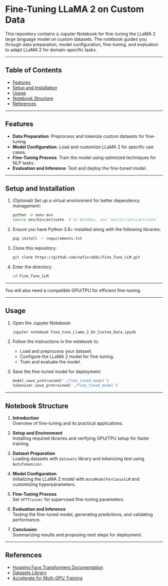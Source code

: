 
# Fine-Tuning LLaMA 2 on Custom Data

This repository contains a Jupyter Notebook for fine-tuning the LLaMA 2 large language model on custom datasets. The notebook guides you through data preparation, model configuration, fine-tuning, and evaluation to adapt LLaMA 2 for domain-specific tasks.

---

## Table of Contents

- [Features](#features)
- [Setup and Installation](#setup-and-installation)
- [Usage](#usage)
- [Notebook Structure](#notebook-structure)
- [References](#references)


---

## Features

- **Data Preparation**: Preprocess and tokenize custom datasets for fine-tuning.
- **Model Configuration**: Load and customize LLaMA 2 for specific use cases.
- **Fine-Tuning Process**: Train the model using optimized techniques for NLP tasks.
- **Evaluation and Inference**: Test and deploy the fine-tuned model.

---

## Setup and Installation

1. (Optional) Set up a virtual environment for better dependency management:
   ```bash
   python -m venv env
   source env/bin/activate  # On Windows, use `env\Scripts\activate`

   ```

2. Ensure you have Python 3.8+ installed along with the following libraries:
   ```bash
   pip install -r requirements.txt
   ```

3. Clone this repository:
   ```bash
   git clone https://github.com/nafisrabbi/Fine_Tune_LLM.git
   ```

4. Enter the directory:
   ```bash
   cd Fine_Tune_LLM

   ```
---

You will also need a compatible GPU/TPU for efficient fine-tuning.

---

## Usage

1. Open the Jupyter Notebook:
   ```bash
   jupyter notebook Fine_tune_Llama_2_On_Custom_Data.ipynb
   ```

2. Follow the instructions in the notebook to:
   - Load and preprocess your dataset.
   - Configure the LLaMA 2 model for fine-tuning.
   - Train and evaluate the model.

3. Save the fine-tuned model for deployment:
   ```python
   model.save_pretrained('./fine_tuned_model')
   tokenizer.save_pretrained('./fine_tuned_model')
   ```

---

## Notebook Structure

1. **Introduction**  
   Overview of fine-tuning and its practical applications.

2. **Setup and Environment**  
   Installing required libraries and verifying GPU/TPU setup for faster training.

3. **Dataset Preparation**  
   Loading datasets with `datasets` library and tokenizing text using `AutoTokenizer`.

4. **Model Configuration**  
   Initializing the LLaMA 2 model with `AutoModelForCausalLM` and customizing hyperparameters.

5. **Fine-Tuning Process**  
   Set `SFTTrainer` for supervised fine-tuning parameters.

6. **Evaluation and Inference**  
   Testing the fine-tuned model, generating predictions, and validating performance.

7. **Conclusion**  
   Summarizing results and proposing next steps for deployment.

---

## References

- [Hugging Face Transformers Documentation](https://huggingface.co/docs/transformers)
- [Datasets Library](https://huggingface.co/docs/datasets)
- [Accelerate for Multi-GPU Training](https://huggingface.co/docs/accelerate)


